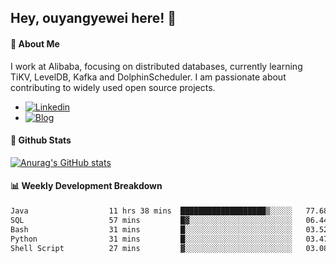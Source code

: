 ## Hey, ouyangyewei here! :wave:

#### :rocket: About Me
I work at Alibaba, focusing on distributed databases, currently learning TiKV, LevelDB, Kafka and DolphinScheduler. I am passionate about contributing to widely used open source projects.

- [![Linkedin](https://img.shields.io/badge/LinkedIn-ouyangyewei-blue)](https://www.linkedin.com/in/ouyangyewei/)
- [![Blog](https://img.shields.io/badge/Blog-yeweiouyang-orange)](https://blog.csdn.net/yeweiouyang)

#### :star2: Github Stats
[![Anurag's GitHub stats](https://github-readme-stats.vercel.app/api?username=ouyangyewei&show_icons=true&cache_seconds=3600&theme=tokyonight)](https://github.com/anuraghazra/github-readme-stats)

#### :bar_chart: Weekly Development Breakdown
<!--START_SECTION:waka-->

```txt
Java                  11 hrs 38 mins  ███████████████████▒░░░░░   77.68 %
SQL                   57 mins         █▓░░░░░░░░░░░░░░░░░░░░░░░   06.44 %
Bash                  31 mins         █░░░░░░░░░░░░░░░░░░░░░░░░   03.52 %
Python                31 mins         █░░░░░░░░░░░░░░░░░░░░░░░░   03.47 %
Shell Script          27 mins         ▓░░░░░░░░░░░░░░░░░░░░░░░░   03.08 %
```

<!--END_SECTION:waka-->
